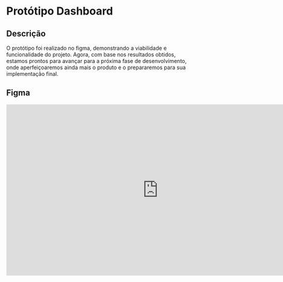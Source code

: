 # Protótipo Dashboard
## Descrição
O protótipo foi realizado no figma, demonstrando a viabilidade e funcionalidade do projeto. Agora, com base nos resultados obtidos, estamos prontos para avançar para a próxima fase de desenvolvimento, onde aperfeiçoaremos ainda mais o produto e o prepararemos para sua implementação final.

## Figma

<iframe style="border: 1px solid rgba(0, 0, 0, 0.1);" width="800" height="450" src="https://www.figma.com/embed?embed_host=share&url=https%3A%2F%2Fwww.figma.com%2Ffile%2FxmJPF6GeLhiM6jleXKuTcW%2FUntitled%3Ftype%3Ddesign%26node-id%3D0%253A1%26mode%3Ddesign%26t%3DZjK5V7ChA4udlg6U-1" allowfullscreen></iframe>